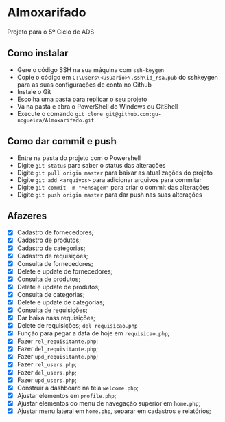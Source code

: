 # Almoxarifado
Projeto para o 5º Ciclo de ADS

## Como instalar

* Gere o código SSH na sua máquina com ```ssh-keygen```
* Copie o código em ```C:\Users\<usuario>\.ssh\id_rsa.pub``` do sshkeygen para as suas configurações de conta no Github
* Instale o Git
* Escolha uma pasta para replicar o seu projeto
* Vá na pasta e abra o PowerShell do Windows ou GitShell
* Execute o comando ```git clone git@github.com:gu-nogueira/Almoxarifado.git```

## Como dar commit e push

* Entre na pasta do projeto com o Powershell
* Digite ```git status``` para saber o status das alterações
* Digite ```git pull origin master``` para baixar as atualizações do projeto
* Digite ```git add <arquivos>``` para adicionar arquivos para commitar
* Digite ```git commit -m "Mensagem"``` para criar o commit das alterações
* Digite ```git push origin master``` para dar push nas suas alterações 

## Afazeres

* [x] Cadastro de fornecedores;
* [x] Cadastro de produtos;
* [x] Cadastro de categorias;
* [x] Cadastro de requisições;
* [x] Consulta de fornecedores;
* [x] Delete e update de fornecedores;
* [x] Consulta de produtos;
* [X] Delete e update de produtos;
* [x] Consulta de categorias;
* [x] Delete e update de categorias;
* [x] Consulta de requisições;
* [x] Dar baixa nass requisições;
* [x] Delete de requisições; `del_requisicao.php`
* [x] Função para pegar a data de hoje em `requisicao.php`;
* [x] Fazer `rel_requisitante.php`;
* [x] Fazer `del_requisitante.php`;
* [x] Fazer `upd_requisitante.php`;
* [x] Fazer `rel_users.php`;
* [x] Fazer `del_users.php`;
* [x] Fazer `upd_users.php`;
* [x] Construir a dashboard na tela `welcome.php`;
* [x] Ajustar elementos em `profile.php`;
* [x] Ajustar elementos do menu de navegação superior em `home.php`;
* [x] Ajustar menu lateral em `home.php`, separar em cadastros e relatórios;
